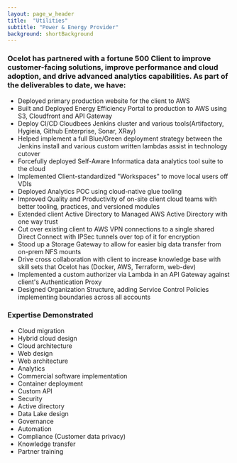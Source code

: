 ```yaml
---
layout: page_w_header
title:  "Utilities"
subtitle: "Power & Energy Provider"
background: shortBackground
---
```


### Ocelot has partnered with a fortune 500 Client to improve customer-facing solutions, improve performance and cloud adoption, and drive advanced analytics capabilities.  As part of the deliverables to date, we have:

- Deployed primary production website for the client to AWS
- Built and Deployed Energy Efficiency Portal to production to AWS using S3, Cloudfront and API Gateway
- Deploy CI/CD Cloudbees Jenkins cluster and various tools(Artifactory, Hygieia, Github Enterprise, Sonar, XRay)
- Helped implement a full Blue/Green deployment strategy between the Jenkins install and various custom written lambdas assist in technology cutover
- Forcefully deployed Self-Aware Informatica data analytics tool suite to the cloud
- Implemented Client-standardized "Workspaces" to move local users off VDIs
- Deployed Analytics POC using cloud-native glue tooling
- Improved Quality and Productivity of on-site client cloud teams with better tooling, practices, and versioned modules
- Extended client Active Directory to Managed AWS Active Directory with one way trust
- Cut over existing client to AWS VPN connections to a single shared Direct Connect with IPSec tunnels over top of it for encryption
- Stood up a Storage Gateway to allow for easier big data transfer from on-prem NFS mounts
- Drive cross collaboration with client to increase knowledge base with skill sets that Ocelot has (Docker, AWS, Terraform, web-dev)
- Implemented a custom authorizer via Lambda in an API Gateway against client's Authentication Proxy
- Designed Organization Structure, adding Service Control Policies implementing boundaries across all accounts

### Expertise Demonstrated

- Cloud migration
- Hybrid cloud design
- Cloud architecture
- Web design
- Web architecture
- Analytics
- Commercial software implementation
- Container deployment
- Custom API
- Security
- Active directory
- Data Lake design
- Governance
- Automation
- Compliance (Customer data privacy)
- Knowledge transfer
- Partner training
